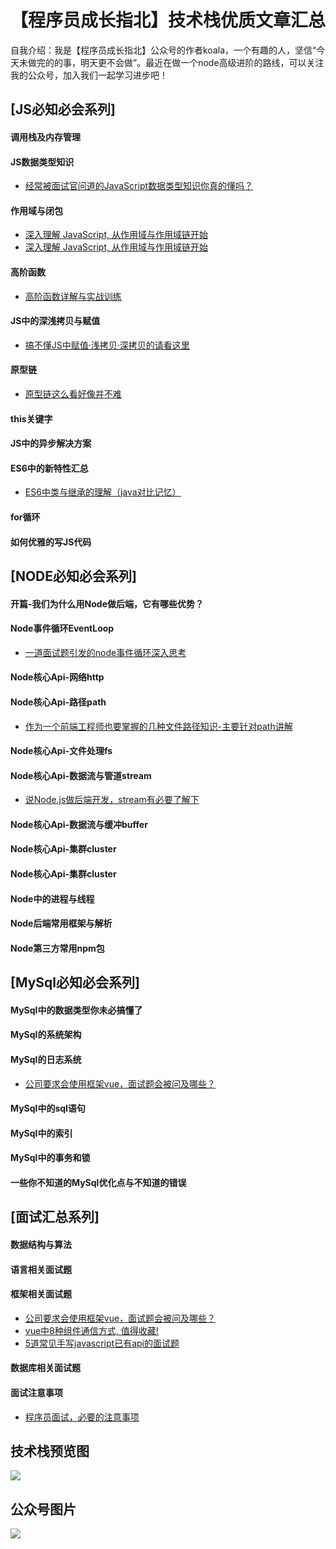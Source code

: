 # 【程序员成长指北】技术栈优质文章汇总

自我介绍：我是【程序员成长指北】公众号的作者koala，一个有趣的人，坚信“今天未做完的的事，明天更不会做”。最近在做一个node高级进阶的路线，可以关注我的公众号，加入我们一起学习进步吧！

## [JS必知必会系列]
#### 调用栈及内存管理
#### JS数据类型知识
- [经常被面试官问道的JavaScript数据类型知识你真的懂吗？](https://github.com/koala-coding/goodBlog/issues/1)
#### 作用域与闭包
- [深入理解 JavaScript, 从作用域与作用域链开始](https://github.com/koala-coding/goodBlog/issues/2)
- [深入理解 JavaScript, 从作用域与作用域链开始](https://github.com/koala-coding/goodBlog/issues/2)
#### 高阶函数
- [高阶函数详解与实战训练](https://github.com/koala-coding/goodBlog/issues/3)
#### JS中的深浅拷贝与赋值
- [搞不懂JS中赋值·浅拷贝·深拷贝的请看这里](https://github.com/koala-coding/goodBlog/issues/4)
#### 原型链
- [原型链这么看好像并不难](https://github.com/koala-coding/goodBlog/issues/11)
#### this关键字
#### JS中的异步解决方案
#### ES6中的新特性汇总
- [ES6中类与继承的理解（java对比记忆）](https://github.com/koala-coding/goodBlog/issues/10)
#### for循环
#### 如何优雅的写JS代码
## [NODE必知必会系列]
#### 开篇-我们为什么用Node做后端，它有哪些优势？
#### Node事件循环EventLoop
- [一道面试题引发的node事件循环深入思考](https://github.com/koala-coding/goodBlog/issues/9)
#### Node核心Api-网络http
#### Node核心Api-路径path
- [作为一个前端工程师也要掌握的几种文件路径知识-主要针对path讲解](https://github.com/koala-coding/goodBlog/issues/5)
#### Node核心Api-文件处理fs
#### Node核心Api-数据流与管道stream
- [说Node.js做后端开发，stream有必要了解下](https://github.com/koala-coding/goodBlog/issues/12)
#### Node核心Api-数据流与缓冲buffer
#### Node核心Api-集群cluster
#### Node核心Api-集群cluster
#### Node中的进程与线程
#### Node后端常用框架与解析
#### Node第三方常用npm包
## [MySql必知必会系列]
#### MySql中的数据类型你未必搞懂了
#### MySql的系统架构
#### MySql的日志系统
- [公司要求会使用框架vue，面试题会被问及哪些？](https://github.com/koala-coding/goodBlog/issues/8)
#### MySql中的sql语句
#### MySql中的索引
#### MySql中的事务和锁
#### 一些你不知道的MySql优化点与不知道的错误
## [面试汇总系列]
#### 数据结构与算法
#### 语言相关面试题
#### 框架相关面试题
- [公司要求会使用框架vue，面试题会被问及哪些？](https://github.com/koala-coding/goodBlog/issues/6)
- [vue中8种组件通信方式, 值得收藏!](https://github.com/koala-coding/goodBlog/issues/7)
- [5道常见手写javascript已有api的面试题](https://github.com/koala-coding/goodBlog/issues/14)
#### 数据库相关面试题
#### 面试注意事项
- [程序员面试，必要的注意事项](https://github.com/koala-coding/goodBlog/issues/13)
## 技术栈预览图
![](https://user-gold-cdn.xitu.io/2019/6/22/16b7e5e8ffa60e57?w=1576&h=800&f=png&s=330091)
## 公众号图片
![](https://user-gold-cdn.xitu.io/2019/6/25/16b8a3d23a52b7d0?w=940&h=400&f=jpeg&s=217901)
